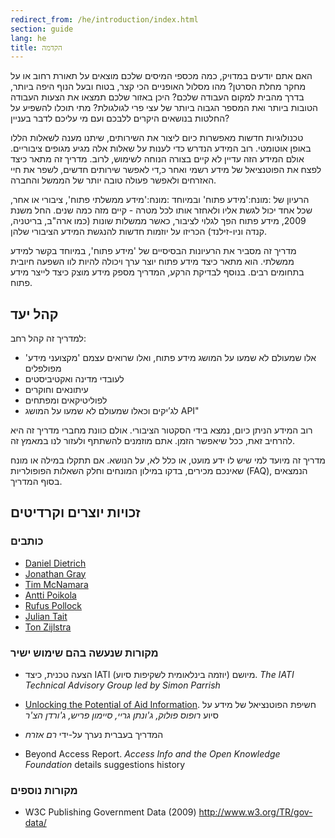 ```yaml
---
redirect_from: /he/introduction/index.html
section: guide
lang: he
title: הקדמה
---
```


האם אתם יודעים במדויק, כמה מכספי המיסים שלכם מוצאים על תאורת רחוב או על מחקר מחלת הסרטן? מהו מסלול האופניים הכי קצר, בטוח ובעל הנוף היפה ביותר, בדרך מהבית למקום העבודה שלכם? היכן באזור שלכם תמצאו את הצעות העבודה הטובות ביותר ואת המספר הגבוה ביותר של עצי פרי לגולגולת? מתי תוכלו להשפיע על החלטות בנושאים היקרים ללבכם ועם מי עליכם לדבר בעניין?

טכנולוגיות חדשות מאפשרות כיום ליצור את השירותים, שיתנו מענה לשאלות הללו באופן אוטומטי. רוב המידע הנדרש כדי לענות על שאלות אלה מגיע מגופים ציבוריים. אולם המידע הזה עדיין לא קיים בצורה הנוחה לשימוש, לרוב. מדריך זה מתאר כיצד לפצח את הפוטנציאל של מידע רשמי ואחר כ,די לאפשר שירותים חדשים, לשפר את חיי האזרחים ולאפשר פעולה טובה יותר של הממשל והחברה.

הרעיון של :מונח:'מידע פתוח' ובמיוחד :מונח:'מידע ממשלתי פתוח', ציבורי או אחר, שכל אחד יכול לגשת אליו ולאחזר אותו לכל מטרה - קיים מזה כמה שנים. החל משנת 2009, מידע פתוח הפך לגלוי לציבור, כאשר ממשלות שונות (כמו ארה"ב, בריטניה, קנדה וניו-זילנד) הכריזו על יוזמות חדשות להנגשת המידע הציבורי שלהן.

מדריך זה מסביר את הרעיונות הבסיסיים של 'מידע פתוח', במיוחד בקשר למידע ממשלתי. הוא מתאר כיצד מידע פתוח יוצר ערך ויכולה להיות לוו השפעה חיובית בתחומים רבים. בנוסף לבדיקת הרקע, המדריך מספק מידע מוצק כיצד לייצר מידע פתוח.

## קהל יעד

למדריך זה קהל רחב:

-   אלו שמעולם לא שמעו על המושג מידע פתוח, ואלו שרואים עצמם 'מקצועני מידע' מפולפלים
-   לעובדי מדינה ואקטיביסטים
-   עיתונאים וחוקרים
-   לפוליטיקאים ומפתחים
-   לג’יקים וכאלו שמעולם לא שמעו על המושג API"

רוב המידע הניתן כיום, נמצא בידי הסקטור הציבורי. אולם כוונת מחברי מדריך זה היא להרחיב זאת, ככל שיאפשר הזמן. אתם מוזמנים להשתתף ולעזור לנו במאמץ זה.

מדריך זה מיועד למי שיש לו ידע מועט, או כלל לא, על הנושא. אם תתקלו במילה או מונח שאינכם מכירים, בדקו במילון המונחים וחלק השאלות הפופולריות (FAQ), הנמצאים בסוף המדריך.

## זכויות יוצרים וקרדיטים

### כותבים

-   [Daniel Dietrich](http://ddie.me/)
-   [Jonathan Gray](http://jonathangray.org/)
-   [Tim McNamara](http://timmcnamara.co.nz)
-   [Antti Poikola](http://apoikola.wordpress.com/)
-   [Rufus Pollock](http://rufuspollock.org/)
-   [Julian Tait](http://www.littlestar.tv/)
-   [Ton Zijlstra](http://www.zylstra.org/)

### מקורות שנעשה בהם שימוש ישיר

-   הצעה טכנית, כיצד IATI (יוזמה בינלאומית לשקיפות סיוע) מיושם. *The IATI Technical Advisory Group led by Simon Parrish*
-   [Unlocking the Potential of Aid Information](http://www.unlockingaid.info/). חשיפת הפוטנציאל של מידע על סיוע *רופוס פולוק, ג'ונתן גריי, סיימון פריש, ג'ורדן הצ'ר*
-   המדריך בעברית נערך על-ידי *רם אזרח*

- Beyond Access Report. *Access Info and the Open Knowledge Foundation* details suggestions history

### מקורות נוספים

-   W3C Publishing Government Data (2009) <http://www.w3.org/TR/gov-data/>
